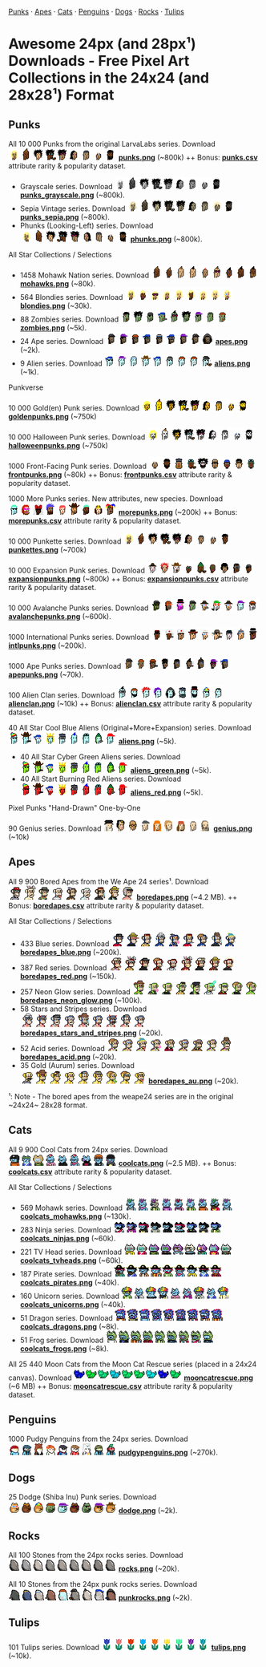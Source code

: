 

[Punks](#punks) ·
[Apes](#apes) ·
[Cats](#cats) ·
[Penguins](#penguins)  ·
[Dogs](#dogs)  ·
[Rocks](#rocks)  ·
[Tulips](#tulips)



# Awesome 24px (and 28px¹) Downloads - Free Pixel Art Collections in the 24x24 (and 28x28¹) Format


## Punks

All 10 000 Punks from the original LarvaLabs series.     Download ![](i/punks-strip.png) [**punks.png**](https://github.com/larvalabs/cryptopunks/blob/master/punks.png) (~800k) ++ Bonus: [**punks.csv**](https://github.com/cryptopunksnotdead/punks.attributes/tree/master/original/) attribute rarity & popularity dataset.

- Grayscale series.   Download ![](i/punks_grayscale-strip.png) [**punks_grayscale.png**](https://github.com/cryptopunksnotdead/cryptopunks/blob/master/grayscale/i/punks_grayscale.png) (~800k).
- Sepia Vintage series.    Download ![](i/punks_sepia-strip.png)  [**punks_sepia.png**](https://github.com/cryptopunksnotdead/cryptopunks/blob/master/grayscale/i/punks_sepia.png) (~800k).
- Phunks (Looking-Left) series.   Download   ![](i/phunks-strip.png) [**phunks.png**](https://github.com/cryptopunksnotdead/programming-cryptopunks/blob/master/i/phunks.png) (~800k).

<!-- break -->

All Star Collections / Selections

- 1458 Mohawk Nation series.    Download ![](i/mohawks-strip.png)  [**mohawks.png**](https://github.com/cryptopunksnotdead/programming-cryptopunks/blob/master/i/mohawks.png) (~80k).
- 564 Blondies series.      Download ![](i/blondies-strip.png)  [**blondies.png**](https://github.com/cryptopunksnotdead/programming-cryptopunks/blob/master/i/blondies.png) (~30k).
- 88 Zombies series.      Download ![](i/zombies-strip.png)  [**zombies.png**](https://github.com/cryptopunksnotdead/programming-cryptopunks/blob/master/i/zombies.png) (~5k).
- 24 Ape series.      Download ![](i/apes-strip.png)  [**apes.png**](https://github.com/cryptopunksnotdead/programming-cryptopunks/blob/master/i/apes.png) (~2k).
- 9 Alien series.    Download ![](i/aliens-strip.png)  [**aliens.png**](https://github.com/cryptopunksnotdead/programming-cryptopunks/blob/master/i/aliens.png) (~1k).


<!-- break -->

Punkverse


10 000 Gold(en) Punk series.    Download ![](i/goldenpunks-strip.png)   [**goldenpunks.png**](collection/goldenpunks.png) (~750k)

10 000 Halloween Punk series.  Download ![](i/halloweenpunks-strip.png)   [**halloweenpunks.png**](collection/halloweenpunks.png) (~750k)


1000 Front-Facing Punk series.    Download ![](i/frontpunks-strip.png)   [**frontpunks.png**](https://github.com/cryptopunksnotdead/programming-cryptopunks/blob/master/i/frontpunks.png) (~80k) ++  Bonus: [**frontpunks.csv**](https://github.com/cryptopunksnotdead/punks.attributes/tree/master/front/) attribute rarity & popularity dataset.

1000 More Punks series. New attributes, new species.     Download ![](i/morepunks-strip.png) [**morepunks.png**](https://github.com/cryptopunksnotdead/programming-cryptopunks/blob/master/i/morepunks.png) (~200k) ++  Bonus: [**morepunks.csv**](https://github.com/cryptopunksnotdead/punks.attributes/tree/master/more/) attribute rarity & popularity dataset.


10 000 Punkette series.  Download ![](i/punkettes-strip.png)   [**punkettes.png**](collection/punkettes.png) (~700k)

10 000 Expansion Punk series.     Download ![](i/expansionpunks-strip.png) [**expansionpunks.png**](https://expansionpunks.com/provenance/expansionpunks.png) (~800k) ++  Bonus:  [**expansionpunks.csv**](https://github.com/cryptopunksnotdead/punks.attributes/tree/master/expansion/) attribute rarity & popularity  dataset.

10 000 Avalanche Punks series.    Download ![](i/avalanchepunks-strip.png) [**avalanchepunks.png**](collection/avalanchepunks.png) (~600k).

1000 International Punks series.   Download ![](i/intlpunks-strip.png) [**intlpunks.png**](collection/intlpunks.png) (~200k).

1000 Ape Punks series.  Download ![](i/apepunks-strip.png) [**apepunks.png**](collection/apepunks.png) (~70k).



100 Alien Clan series.     Download ![](i/alienclan-strip.png) [**alienclan.png**](https://github.com/cryptopunksnotdead/programming-cryptopunks/blob/master/i/alienclan.png) (~10k)  ++    Bonus:  [**alienclan.csv**](https://github.com/cryptopunksnotdead/punks.attributes/tree/master/alienclan/) attribute rarity & popularity dataset.


40 All Star Cool Blue Aliens (Original+More+Expansion) series.  Download ![](i/aliens_blue-strip.png)  [**aliens.png**](https://github.com/cryptopunksnotdead/cryptopunks/blob/master/aliens/i/aliens-randomized.png)  (~5k).
- 40 All Star Cyber Green Aliens series.     Download  ![](i/aliens_green-strip.png) [**aliens_green.png**](https://github.com/cryptopunksnotdead/cryptopunks/blob/master/aliens/i/aliens_green.png) (~5k).
- 40 All Start Burning Red Aliens series.    Download ![](i/aliens_red-strip.png)  [**aliens_red.png**](https://github.com/cryptopunksnotdead/cryptopunks/blob/master/aliens/i/aliens_red.png) (~5k).




Pixel Punks "Hand-Drawn" One-by-One

90 Genius series.   Download ![](i/genius-strip.png)   [**genius.png**](collection/genius.png) (~10k)






## Apes

All 9 900 Bored Apes from the We Ape 24 series¹.  Download ![](i/boredapes-strip.png)  [**boredapes.png**](collection/boredapes.png) (~4.2 MB).  ++ Bonus: [**boredapes.csv**](https://github.com/cryptopunksnotdead/punks.attributes/tree/master/boredapes/) attribute rarity & popularity dataset.

<!-- break -->

All Star Collections / Selections

- 433 Blue series.   Download ![](i/boredapes_blue-strip.png)  [**boredapes_blue.png**](collection/boredapes_blue.png) (~200k).
- 387 Red series.  Download ![](i/boredapes_red-strip.png)  [**boredapes_red.png**](collection/boredapes_red.png) (~150k).
- 257 Neon Glow series.   Download ![](i/boredapes_neon_glow-strip.png)  [**boredapes_neon_glow.png**](collection/boredapes_neon_glow.png) (~100k).
- 58 Stars and Stripes series.  Download ![](i/boredapes_stars_and_stripes-strip.png)  [**boredapes_stars_and_stripes.png**](collection/boredapes_stars_and_stripes.png) (~20k).
- 52 Acid series.  Download ![](i/boredapes_acid-strip.png)  [**boredapes_acid.png**](collection/boredapes_acid.png) (~20k).
- 35 Gold (Aurum) series.  Download ![](i/boredapes_au-strip.png)  [**boredapes_au.png**](collection/boredapes_au.png) (~20k).




¹: Note - The bored apes from the weape24 series are in the original ~24x24~ 28x28 format.


## Cats

All 9 900 Cool Cats from 24px series.  Download ![](i/coolcats-strip.png)  [**coolcats.png**](collection/coolcats.png) (~2.5 MB).  ++ Bonus: [**coolcats.csv**](https://github.com/cryptopunksnotdead/punks.attributes/tree/master/coolcats/) attribute rarity & popularity dataset.

<!-- break -->

All Star Collections / Selections

- 569 Mohawk series.  Download ![](i/coolcats_mohawks-strip.png)  [**coolcats_mohawks.png**](collection/coolcats_mohawks.png) (~130k).
- 283 Ninja series.   Download ![](i/coolcats_ninjas-strip.png)  [**coolcats_ninjas.png**](collection/coolcats_ninjas.png) (~60k).
- 221 TV Head series. Download ![](i/coolcats_tvheads-strip.png)  [**coolcats_tvheads.png**](collection/coolcats_tvheads.png) (~60k).
- 187 Pirate series.  Download ![](i/coolcats_pirates-strip.png)  [**coolcats_pirates.png**](collection/coolcats_pirates.png) (~40k).
- 160 Unicorn series.  Download ![](i/coolcats_unicorns-strip.png)  [**coolcats_unicorns.png**](collection/coolcats_unicorns.png) (~40k).
- 51 Dragon series.  Download ![](i/coolcats_dragons-strip.png)  [**coolcats_dragons.png**](collection/coolcats_dragons.png) (~8k).
- 51 Frog series.     Download ![](i/coolcats_frogs-strip.png)  [**coolcats_frogs.png**](collection/coolcats_frogs.png) (~8k).



<!-- break -->


All 25 440 Moon Cats from the Moon Cat Rescue series (placed in a 24x24 canvas). Download ![](i/mooncatrescue-strip.png)  [**mooncatrescue.png**](https://github.com/cryptocopycats/awesome-mooncatrescue-bubble/blob/master/i/mooncatrescue.png) (~6 MB) ++
Bonus:  [**mooncatrescue.csv**](https://github.com/cryptocopycats/mooncatrescue)
attribute rarity & popularity dataset.


## Penguins

1000 Pudgy Penguins from the 24px series.  Download ![](i/pudgypenguins-strip.png)  [**pudgypenguins.png**](collection/pudgypenguins.png) (~270k).



## Dogs

25 Dodge (Shiba Inu) Punk series.  Download ![](i/dodge-strip.png)  [**dodge.png**](https://github.com/cryptopunksnotdead/programming-cryptopunks/blob/master/i/dodge.png) (~2k).




## Rocks

All 100 Stones from the 24px rocks series. Download  ![](i/rocks-strip.png)  [**rocks.png**](collection/rocks.png) (~20k).

All 10 Stones from the 24px punk rocks series. Download ![](i/punkrocks-strip.png)  [**punkrocks.png**](https://github.com/cryptopunksnotdead/programming-cryptopunks/blob/master/i/punkrocks.png) (~2k).


## Tulips

101 Tulips series. Download ![](i/tulips-strip.png) [**tulips.png**](collection/tulips.png) (~10k).

